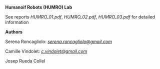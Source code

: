**Humanoif Robots (HUMRO) Lab**

See reports *HUMRO_01.pdf*, *HUMRO_02.pdf*, *HUMRO_03.pdf* for detailed information

**Authors**

Serena Roncagliolo: *serena.roncagliolo@gmail.com*

Camille Vindolet: *c.vindolet@gmail.com*

Josep Rueda Collel

